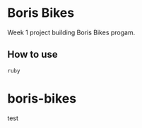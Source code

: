 # Boris Bikes #

Week 1 project building Boris Bikes progam.

## How to use ##
```shell
ruby
```
# boris-bikes
test
